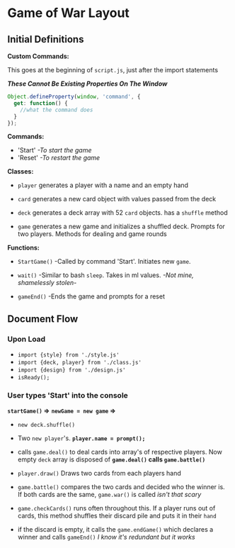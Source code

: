 # Game of War Layout

## Initial Definitions
**Custom Commands:**

This goes at the beginning of `script.js`, just after the import statements

***These Cannot Be Existing Properties On The Window***

```js
Object.defineProperty(window, 'command', {
  get: function() {
    //what the command does
  }
});
```
**Commands:**
- 'Start' *-To start the game*
- 'Reset' *-To restart the game*

**Classes:**

- `player` generates a player with a name and an empty hand

- `card` generates a new card object with values passed from the deck

- `deck` generates a deck array with 52 `card` objects. has a `shuffle` method

- `game` generates a new game and initializes a shuffled deck. Prompts for two players. Methods for dealing and game rounds

**Functions:**

- `StartGame()` -Called by command 'Start'. Initiates new `game`.

- `wait()` -Similar to bash `sleep`. Takes in ml values. *-Not mine, shamelessly stolen-*

- `gameEnd()` -Ends the game and prompts for a reset

## Document Flow

### Upon Load
- `import {style} from './style.js'`
- `import {deck, player} from './class.js'`
- `import {design} from './design.js'`
- `isReady();`

### User types 'Start' into the console
**`startGame()` =>**
**`newGame = new game` =>**
- `new deck.shuffle()`
- Two `new player`'s. **`player.name = prompt();`**
- calls `game.deal()` to deal cards into array's of respective players. Now empty `deck` array is disposed of
**`game.deal()` calls `game.battle()`**
- `player.draw()` Draws two cards from each players hand
- `game.battle()` compares the two cards and decided who the winner is. If both cards are the same, `game.war()` is called *isn't that scary*

- `game.checkCards()` runs often throughout this. If a player runs out of cards, this method shuffles their discard pile and puts it in their `hand`
- if the discard is empty, it calls the `game.endGame()` which declares a winner and calls `gameEnd()` *I know it's redundant but it works*
